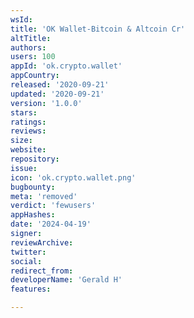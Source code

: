 ```yaml
---
wsId: 
title: 'OK Wallet-Bitcoin & Altcoin Cr'
altTitle: 
authors: 
users: 100
appId: 'ok.crypto.wallet'
appCountry: 
released: '2020-09-21'
updated: '2020-09-21'
version: '1.0.0'
stars: 
ratings: 
reviews: 
size: 
website: 
repository: 
issue: 
icon: 'ok.crypto.wallet.png'
bugbounty: 
meta: 'removed'
verdict: 'fewusers'
appHashes: 
date: '2024-04-19'
signer: 
reviewArchive: 
twitter: 
social: 
redirect_from: 
developerName: 'Gerald H'
features: 

---
```


